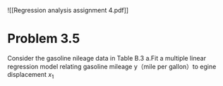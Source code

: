 ![[Regression analysis assignment 4.pdf]]
# Problem 3.5
Consider the gasoline nileage data in Table B.3
a.Fit a multiple linear regression model relating gasoline mileage y（mile per gallon）to egine displacement $x_1$
